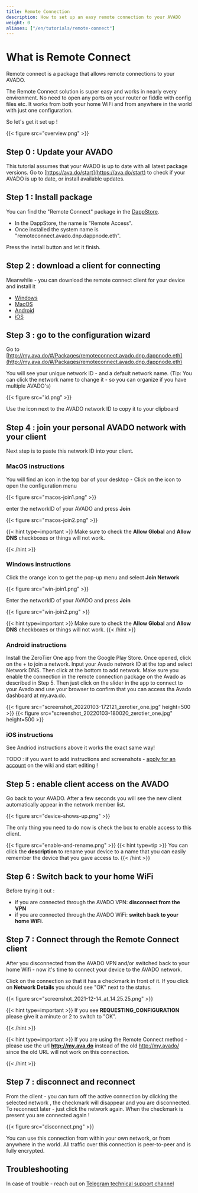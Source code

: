 ```yaml
---
title: Remote Connection 
description: How to set up an easy remote connection to your AVADO
weight: 0
aliases: ["/en/tutorials/remote-connect"]
---
```


# What is Remote Connect
Remote connect is a package that allows remote connections to your AVADO.

The Remote Connect solution is super easy and works in nearly every environment. No need to open any ports on your router or fiddle with config files etc.
It works from both your home WiFi and from anywhere in the world with just one configuration. 

So let's get it set up !

 {{< figure src="overview.png" >}}


## Step 0 : Update your AVADO

This tutorial assumes that your AVADO is up to date with all latest package versions. 
Go to [https://ava.do/start](https://ava.do/start) to check if your AVADO is up to date, or install available updates.

## Step 1 : Install package

You can find the "Remote Connect" package in the [DappStore](http://my.ava.do/#/installer).
- In the DappStore, the name is "Remote Access".
- Once installed the system name is "remoteconnect.avado.dnp.dappnode.eth".

Press the install button and let it finish.

## Step 2 : download a client for connecting

Meanwhile - you can download the remote connect client for your device and install it

- [Windows](https://download.zerotier.com/RELEASES/1.6.6/dist/ZeroTier%20One.msi)
- [MacOS](https://download.zerotier.com/RELEASES/1.6.6/dist/ZeroTier%20One.pkg)
- [Android](https://play.google.com/store/apps/details?id=com.zerotier.one)
- [iOS](https://itunes.apple.com/us/app/zerotier-one/id1084101492?mt=8)

## Step 3 : go to the configuration wizard

Go to [http://my.ava.do/#/Packages/remoteconnect.avado.dnp.dappnode.eth](http://my.ava.do/#/Packages/remoteconnect.avado.dnp.dappnode.eth)

You will see your unique network ID - and a default network name.
(Tip: You can click the network name to change it - so you can organize if you have multiple AVADO's)

 {{< figure src="id.png" >}}

Use the icon next to the AVADO network ID to copy it to your clipboard

## Step 4 : join your personal AVADO network with your client

Next step is to paste this network ID into your client.

### MacOS instructions

You will find an icon in the top bar of your desktop - Click on the icon to open the configuration menu

 {{< figure src="macos-join1.png" >}}

enter the networkID of your AVADO and press **Join**

 {{< figure src="macos-join2.png" >}}

{{< hint type=important >}}
Make sure to check the **Allow Global** and **Allow DNS** checkboxes or things will not work.

{{< /hint >}}

### Windows instructions

Click the orange icon to get the pop-up menu and select **Join Network**

 {{< figure src="win-join1.png" >}}

Enter the networkID of your AVADO and press **Join**

 {{< figure src="win-join2.png" >}}

{{< hint type=important >}}
Make sure to check the **Allow Global** and **Allow DNS** checkboxes or things will not work.
{{< /hint >}}

### Android instructions

Install the ZeroTier One app from the Google Play Store. Once opened, click on the + to join a network. Input your Avado network ID at the top and select Network DNS. Then click at the bottom to add network. Make sure you enable the connection in the remote connection package on the Avado as described in Step 5. Then just click on the slider in the app to connect to your Avado and use your browser to confirm that you can access tha Avado dashboard at my.ava.do.

{{< figure src="screenshot_20220103-172121_zerotier_one.jpg" height=500 >}}
{{< figure src="screenshot_20220103-180020_zerotier_one.jpg" height=500 >}}



### iOS instructions

See Andriod instructions above it works the exact same way!

TODO : if you want to add instructions and screenshots - [apply for an account](https://wiki.ava.do/register) on the wiki and start editing ! 


## Step 5 : enable client access on the AVADO

Go back to your AVADO. After a few seconds you will see the new client automatically appear in the network member list.

 {{< figure src="device-shows-up.png" >}}

The only thing you need to do now is check the box to enable access to this client.

 {{< figure src="enable-and-rename.png" >}}
{{< hint type=tip >}}
 You can click the **description** to rename your device to a name that you can easily remember the device that you gave access to. 
{{< /hint >}}


## Step 6 : Switch back to your home WiFi

Before trying it out : 
- if you are connected through the AVADO VPN: **disconnect from the VPN**
- if you are connected through the AVADO WiFi: **switch back to your home WiFi**.


## Step 7 : Connect through the Remote Connect client

After you disconnected from the AVADO VPN and/or switched back to your home Wifi - now it's time to connect your device to the AVADO network.

Click on the connection so that it has a checkmark in front of it. If you click on **Network Details** you should see "OK" next to the status.

 {{< figure src="screenshot_2021-12-14_at_14.25.25.png" >}}

{{< hint type=important >}}
If you see **REQUESTING_CONFIGURATION** please give it a minute or 2 to switch to "OK".

{{< /hint >}}

{{< hint type=important >}}
If you are using the Remote Connect method - please use the url **http://my.ava.do** instead of the old http://my.avado/ since the old URL will not work on this connection.

{{< /hint >}}


## Step 7 : disconnect and reconnect

From the client - you can turn off the active connection by clicking the selected network , the checkmark will disappear and you are disconnected.
To reconnect later - just click the network again. When the checkmark is present you are connected again !

 {{< figure src="disconnect.png" >}}

You can use this connection from within your own network, or from anywhere in the world. All traffic over this connection is peer-to-peer and is fully encrypted.

## Troubleshooting


In case of trouble - reach out on [Telegram technical support channel](https://t.me/joinchat/IR7AXecB5s4wZDPk) 





